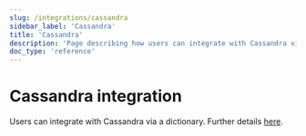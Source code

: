 ```yaml
---
slug: /integrations/cassandra
sidebar_label: 'Cassandra'
title: 'Cassandra'
description: 'Page describing how users can integrate with Cassandra via a dictionary.'
doc_type: 'reference'
---
```


# Cassandra integration

Users can integrate with Cassandra via a dictionary. Further details [here](/sql-reference/dictionaries#cassandra).

